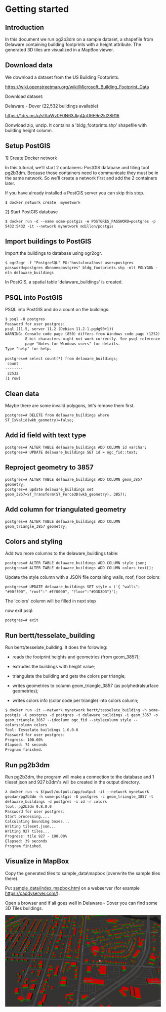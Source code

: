 # Getting started

## Introduction

In this document we run pg2b3dm on a sample dataset, a shapefile from Delaware containing building footprints with a height attribute. 
The generated 3D tiles are visualized in a MapBox viewer.

## Download data

We download a dataset from the US Building Footprints.

https://wiki.openstreetmap.org/wiki/Microsoft_Building_Footprint_Data

Download dataset: 

Delaware - Dover (22,532 buildings available)

https://1drv.ms/u/s!AqWv0F0N63JkgQqO6E9e2kI28R16

Donwload zip, unzip. It contains a 'bldg_footprints.shp' shapefile with building height column.

## Setup PostGIS

1] Create Docker network

In this tutorial, we'll start 2 containers: PostGIS database and tiling tool pg2b3dm. Because those containers need to communicate
they must be in the same network. So we'll create a network first and add the 2 containers later.

If you have already installed a PostGIS server you can skip this step.

```
$ docker network create  mynetwork
```

2] Start PostGIS database

```
$ docker run -d --name some-postgis -e POSTGRES_PASSWORD=postgres -p 5432:5432 -it --network mynetwork mdillon/postgis
```

## Import buildings to PostGIS

Import the buildings to database using ogr2ogr.

```
$ ogr2ogr -f "PostgreSQL" PG:"host=localhost user=postgres password=postgres dbname=postgres" bldg_footprints.shp -nlt POLYGON -nln delaware_buildings
```

In PostGIS, a spatial table 'delaware_buildings' is created.

## PSQL into PostGIS

PSQL into PostGIS and do a count on the buildings:

```
$ psql -U postgres
Password for user postgres:
psql (11.5, server 11.2 (Debian 11.2-1.pgdg90+1))
WARNING: Console code page (850) differs from Windows code page (1252)
         8-bit characters might not work correctly. See psql reference
         page "Notes for Windows users" for details.
Type "help" for help.

postgres=# select count(*) from delaware_buildings;
 count
--------
 22532
(1 row)
```

## Clean data

Maybe there are some invalid polygons, let's remove them first.

```
postgres=# DELETE from delaware_buildings where ST_IsValid(wkb_geometry)=false;
```

## Add id field with text type

```
postgres=# ALTER TABLE delaware_buildings ADD COLUMN id varchar;
postgres=# UPDATE delaware_buildings SET id = ogc_fid::text;
```

## Reproject geometry to 3857

```
postgres=# ALTER TABLE delaware_buildings ADD COLUMN geom_3857 geometry;
postgres=# update delaware_buildings set geom_3857=ST_Transform(ST_Force3D(wkb_geometry), 3857);
```

## Add column for triangulated geometry

```
postgres=# ALTER TABLE delaware_buildings ADD COLUMN  geom_triangle_3857 geometry;
```

## Colors and styling

Add two more columns to the delaware_buildings table:

```
postgres=# ALTER TABLE delaware_buildings ADD COLUMN style json;
postgres=# ALTER TABLE delaware_buildings ADD COLUMN colors text[];
```

Update the style column with a JSON file containing walls, roof, floor colors:

```
postgres=# UPDATE delaware_buildings SET style = ('{ "walls": "#00ff00", "roof":" #ff0000", "floor":"#D3D3D3"}');
```
The 'colors' column will be filled in next step

now exit psql:

```
postgres=# exit
```

## Run bertt/tesselate_building

Run bertt/tesselate_building. It does the following:

- reads the footprint heights and geometries (from geom_3857);

- extrudes the buildings with height value; 

- triangulate the building and gets the colors per triangle;

- writes geometries to column geom_triangle_3857 (as polyhedralsurface geometries);

- writes colors info (color code per triangle) into colors column;

```
$ docker run -it --network mynetwork bertt/tesselate_building -h some-postgis -U postgres -d postgres -t delaware_buildings -i geom_3857 -o geom_triangle_3857 --idcolumn ogc_fid --stylecolumn style --colorscolumn colors
Tool: Tesselate buildings 1.0.0.0
Password for user postgres:
Progress: 100.00%
Elapsed: 74 seconds
Program finished.
```

## Run pg2b3dm

Run pg2b3dm, the program will make a connection to the database and 1 tileset.json and 927 b3dm's will be created in the output directory.

```
λ docker run -v $(pwd)/output:/app/output -it --network mynetwork geodan/pg2b3dm -h some-postgis -U postgres -c geom_triangle_3857 -t delaware_buildings -d postgres -i id -r colors
tool: pg2b3dm 0.8.0.0
Password for user postgres:
Start processing....
Calculating bounding boxes...
Writing tileset.json...
Writing 927 tiles...
Progress: tile 927 - 100.00%
Elapsed: 39 seconds
Program finished.
```

## Visualize in MapBox

Copy the generated tiles to sample_data\mapbox (overwrite the sample tiles there).

Put [sample_data/index_mapbox.html](sample_data/index_mapbox.html) on a webserver (for example https://caddyserver.com/).

Open a browser and if all goes well in Delaware - Dover you can find some 3D Tiles buildings.

![alt text](delaware.png "Delaware")
